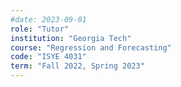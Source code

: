 ```yaml
---
#date: 2023-09-01
role: "Tutor"
institution: "Georgia Tech"
course: "Regression and Forecasting"
code: "ISYE 4031"
term: "Fall 2022, Spring 2023"
---
```

